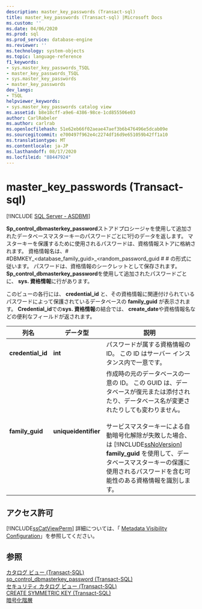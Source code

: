 ```yaml
---
description: master_key_passwords (Transact-sql)
title: master_key_passwords (Transact-sql) |Microsoft Docs
ms.custom: ''
ms.date: 04/06/2020
ms.prod: sql
ms.prod_service: database-engine
ms.reviewer: ''
ms.technology: system-objects
ms.topic: language-reference
f1_keywords:
- sys.master_key_passwords_TSQL
- master_key_passwords_TSQL
- sys.master_key_passwords
- master_key_passwords
dev_langs:
- TSQL
helpviewer_keywords:
- sys.master_key_passwords catalog view
ms.assetid: b8e18cff-a9e6-4386-98ce-1cd855506e03
author: CarlRabeler
ms.author: carlrab
ms.openlocfilehash: 51e62eb66f02aeae47aef3b6b476496e5dcab09e
ms.sourcegitcommit: e700497f962e4c2274df16d9e651059b42ff1a10
ms.translationtype: MT
ms.contentlocale: ja-JP
ms.lasthandoff: 08/17/2020
ms.locfileid: "88447924"
---
```

# <a name="sysmaster_key_passwords-transact-sql"></a>master_key_passwords (Transact-sql)
[!INCLUDE [SQL Server - ASDBMI](../../includes/applies-to-version/sql-asdbmi.md)]

  **Sp_control_dbmasterkey_password**ストアドプロシージャを使用して追加されたデータベースマスターキーのパスワードごとに1行のデータを返します。 マスターキーを保護するために使用されるパスワードは、資格情報ストアに格納されます。 資格情報名は、# #DBMKEY_<database_family_guid>_<random_password_guid # # の形式に従います。 パスワードは、資格情報のシークレットとして保存されます。 **Sp_control_dbmasterkey_password**を使用して追加されたパスワードごとに、 **sys. 資格情報**に行があります。  
  
 このビューの各行には、 **credential_id** と、その資格情報に関連付けられているパスワードによって保護されているデータベースの **family_guid** が表示されます。 **Credential_id**での**sys. 資格情報**の結合では、 **create_date**や資格情報名などの便利なフィールドが返されます。  
  
|列名|データ型|説明|  
|-----------------|---------------|-----------------|  
|**credential_id**|**int**|パスワードが属する資格情報の ID。 この ID はサーバー インスタンス内で一意です。|  
|**family_guid**|**uniqueidentifier**|作成時の元のデータベースの一意の ID。 この GUID は、データベースが復元または添付されたり、データベース名が変更されたりしても変わりません。<br /><br /> サービスマスターキーによる自動暗号化解除が失敗した場合、は [!INCLUDE[ssNoVersion](../../includes/ssnoversion-md.md)] **family_guid** を使用して、データベースマスターキーの保護に使用されるパスワードを含む可能性のある資格情報を識別します。|  
  
## <a name="permissions"></a>アクセス許可  
 [!INCLUDE[ssCatViewPerm](../../includes/sscatviewperm-md.md)] 詳細については、「 [Metadata Visibility Configuration](../../relational-databases/security/metadata-visibility-configuration.md)」を参照してください。  
  
## <a name="see-also"></a>参照  
 [カタログ ビュー &#40;Transact-SQL&#41;](../../relational-databases/system-catalog-views/catalog-views-transact-sql.md)   
 [sp_control_dbmasterkey_password &#40;Transact-SQL&#41;](../../relational-databases/system-stored-procedures/sp-control-dbmasterkey-password-transact-sql.md)   
 [セキュリティ カタログ ビュー &#40;Transact-SQL&#41;](../../relational-databases/system-catalog-views/security-catalog-views-transact-sql.md)   
 [CREATE SYMMETRIC KEY &#40;Transact-SQL&#41;](../../t-sql/statements/create-symmetric-key-transact-sql.md)   
 [暗号化階層](../../relational-databases/security/encryption/encryption-hierarchy.md)  
  
  
